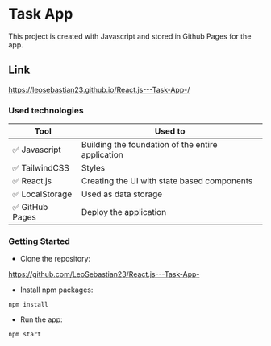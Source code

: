 # Task App

This project is created with Javascript and stored in Github Pages for the app.

## Link

https://leosebastian23.github.io/React.js---Task-App-/

### Used technologies

| Tool            | Used to                                                                     |
| --------------- | --------------------------------------------------------------------------- |
| ✅ Javascript   | Building the foundation of the entire application                           |
| ✅ TailwindCSS  | Styles                                                                      |
| ✅ React.js     | Creating the UI with state based components                                 |
| ✅ LocalStorage | Used as data storage                                                        |
| ✅ GitHub Pages | Deploy the application                                                      |

### Getting Started

- Clone the repository:

https://github.com/LeoSebastian23/React.js---Task-App-

- Install npm packages:

`npm install`

- Run the app:

`npm start`


